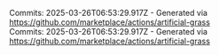 Commits: 2025-03-26T06:53:29.917Z - Generated via https://github.com/marketplace/actions/artificial-grass
<br>
Commits: 2025-03-26T06:53:29.917Z - Generated via https://github.com/marketplace/actions/artificial-grass
<br>
